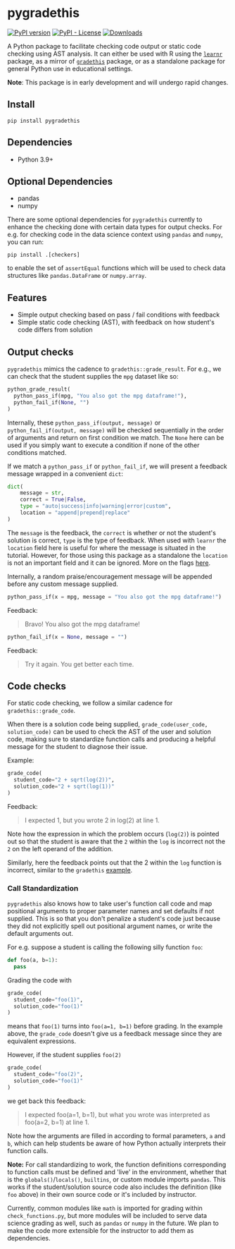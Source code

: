 # pygradethis

[![PyPI version](https://badge.fury.io/py/pygradethis.svg)](https://badge.fury.io/py/pygradethis)
[![PyPI - License](https://img.shields.io/pypi/l/pygradethis)](LICENSE)
[![Downloads](https://pepy.tech/badge/pygradethis)](https://pepy.tech/project/pygradethis)

A Python package to facilitate checking code output or static code checking
using AST analysis. It can either be used with R using the [`learnr`](https://rstudio.github.io/learnr/) package, as 
a mirror of [`gradethis`](https://rstudio-education.github.io/gradethis/index.html) package, or as a standalone package for general Python 
use in educational settings.

**Note**: This package is in early development and will undergo rapid changes.

## Install

```
pip install pygradethis
```

## Dependencies

- Python 3.9+

## Optional Dependencies

- pandas
- numpy

There are some optional dependencies for `pygradethis` currently to enhance the
checking done with certain data types for output checks. For e.g. for checking
code in the data science context using `pandas` and `numpy`, you can run:

`pip install .[checkers]` 

to enable the set of `assertEqual` functions which will be used to check
data structures like `pandas.DataFrame` or `numpy.array`.

## Features

- Simple output checking based on pass / fail conditions with feedback
- Simple static code checking (AST), with feedback on how student's code differs from solution

## Output checks

`pygradethis` mimics the cadence to `gradethis::grade_result`. For e.g., we can
check that the student supplies the `mpg` dataset like so:

```python
python_grade_result(
  python_pass_if(mpg, "You also got the mpg dataframe!"),
  python_fail_if(None, "")
)
```

Internally, these `python_pass_if(output, message)` or `python_fail_if(output, message)` will be checked sequentially in
the order of arguments and return on first condition we match. The `None` here can be used
if you simply want to execute a condition if none of the other conditions matched.

If we match a `python_pass_if` or `python_fail_if`, we will present a feedback message wrapped in a convenient `dict`:

```python
dict(
    message = str,
    correct = True|False,
    type = "auto|success|info|warning|error|custom",
    location = "append|prepend|replace"
)
```

The `message` is the feedback, the `correct` is whether or not the student's solution is correct, `type` is the type of feedback. When 
used with `learnr` the `location` field here is useful for where the message is situated in the tutorial. However, for those using 
this package as a standalone the `location` is not an important field and it can be ignored. More on the flags [here](https://rstudio.github.io/learnr/exercises.html#Exercise_Checking).

Internally, a random praise/encouragement message will be appended before any custom message supplied. 

```python
python_pass_if(x = mpg, message = "You also got the mpg dataframe!")
```
Feedback:
> Bravo! You also got the mpg dataframe!

```python
python_fail_if(x = None, message = "")
```
Feedback:
> Try it again. You get better each time.

## Code checks

For static code checking, we follow a similar cadence for `gradethis::grade_code`. 

When there is a solution code being supplied, `grade_code(user_code, solution_code)` can be used to check the AST of
the user and solution code, making sure to standardize function calls and producing a helpful message for the student
to diagnose their issue.

Example:

```python
grade_code(
  student_code="2 + sqrt(log(2))", 
  solution_code="2 + sqrt(log(1))"
)

```
Feedback:
> I expected 1, but you wrote 2 in log(2) at line 1.

Note how the expression in which the problem occurs (`log(2)`) is pointed out so that the 
student is aware that the `2` within the `log` is incorrect not the `2` on the left operand of 
the addition.

Similarly, here the feedback points out that the 2 within the `log` function is incorrect, similar to the 
`gradethis` [example](https://rstudio-education.github.io/gradethis/reference/grade_code.html).

### Call Standardization
`pygradethis` also knows how to take user's function call code and map positional arguments 
to proper parameter names and set defaults if not supplied. This is so that you don't penalize
a student's code just because they did not explicitly spell out positional argument names, or
write the default arguments out.

For e.g. suppose a student is calling the following silly function `foo`:

```python
def foo(a, b=1): 
  pass
```

Grading the code with

```python
grade_code(
  student_code="foo(1)", 
  solution_code="foo(1)"
)
```

means that `foo(1)` turns into `foo(a=1, b=1)` before grading. In the example above,
the `grade_code` doesn't give us a feedback message since they are equivalent expressions.

However, if the student supplies `foo(2)`

```python
grade_code(
  student_code="foo(2)", 
  solution_code="foo(1)"
)
```

we get back this feedback:
> I expected foo(a=1, b=1), but what you wrote was interpreted as foo(a=2, b=1) at line 1.

Note how the arguments are filled in according to formal parameters, `a` and `b`, which can
help students be aware of how Python actually interprets their function calls.

**Note:** For call standardizing to work, the function definitions corresponding to function 
calls must be defined  and 'live' in the environment, whether that is the `globals()`/`locals()`,
`builtins`, or custom module imports `pandas`. This works if the student/solution source code also 
includes the definition (like `foo` above) in their own source code or it's included by instructor. 

Currently, common modules like `math` is imported for grading within `check_functions.py`, but more modules 
will be included to serve data science grading as well, such as `pandas` or `numpy` in the future. 
We plan to make the code more extensible for the instructor to add them as dependencies.
